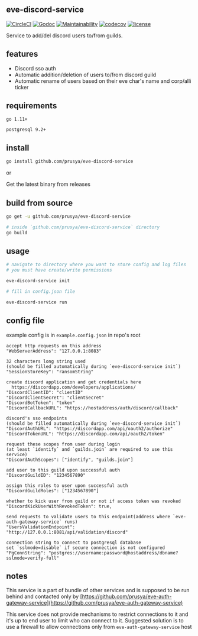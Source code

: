 eve-discord-service
---

[![CircleCI](https://circleci.com/gh/prusya/eve-discord-service.svg?style=shield)](https://circleci.com/gh/prusya/eve-discord-service) [![Godoc](http://img.shields.io/badge/godoc-reference-blue.svg?style=flat)](https://godoc.org/github.com/prusya/eve-discord-service) [![Maintainability](https://api.codeclimate.com/v1/badges/7f2f285d036b7196263c/maintainability)](https://codeclimate.com/github/prusya/eve-discord-service/maintainability) [![codecov](https://codecov.io/gh/prusya/eve-discord-service/branch/master/graph/badge.svg)](https://codecov.io/gh/prusya/eve-discord-service) [![license](http://img.shields.io/badge/license-MIT-blue.svg?style=flat)](https://raw.githubusercontent.com/prusya/eve-discord-service/master/LICENSE)

Service to add/del discord users to/from guilds.

## features

* Discord sso auth
* Automatic addition/deletion of users to/from discord guild
* Automatic rename of users based on their eve char's name and corp/alli ticker

## requirements
`go 1.11+`

`postgresql 9.2+`

## install

```bash
go install github.com/prusya/eve-discord-service
```

or

Get the latest binary from releases

## build from source

```bash
go get -u github.com/prusya/eve-discord-service

# inside `github.com/prusya/eve-discord-service` directory
go build
```

## usage

```bash
# navigate to directory where you want to store config and log files
# you must have create/write permissions

eve-discord-service init

# fill in config.json file

eve-discord-service run
```

## config file

example config is in `example.config.json` in repo's root
```
accept http requests on this address
"WebServerAddress": "127.0.0.1:8083"

32 characters long string used
(should be filled automatically during `eve-discord-service init`)
"SessionStoreKey": "ransomString"

create discord application and get credentials here
  https://discordapp.com/developers/applications/
"DiscordClientID": "clientID"
"DiscordClientSecret": "clientSecret"
"DiscordBotToken": "token"
"DiscordCallbackURL": "https://hostaddress/auth/discord/callback"

discord's sso endpoints
(should be filled automatically during `eve-discord-service init`)
"DiscordAuthURL": "https://discordapp.com/api/oauth2/authorize"
"DiscordTokenURL": "https://discordapp.com/api/oauth2/token"

request these scopes from user during login
(at least `identify` and `guilds.join` are required to use this service)
"DiscordAuthScopes": ["identify", "guilds.join"]
  
add user to this guild upon successful auth
"DiscordGuildID": "1234567890"

assign this roles to user upon successful auth
"DiscordGuildRoles": ["1234567890"]

whether to kick user from guild or not if access token was revoked
"DiscordKickUserWithRevokedToken": true,

send requests to validate users to this endpoint(address where `eve-auth-gateway-service` runs)
"UsersValidationEndpoint": "http://127.0.0.1:8081/api/validation/discord"

connection string to connect to postgresql database
set `sslmode=disable` if secure connection is not configured
"PgConnString": "postgres://username:password@hostaddress/dbname?sslmode=verify-full"
```

## notes

This service is a part of bundle of other services and is supposed to be run behind and contacted only by [https://github.com/prusya/eve-auth-gateway-service](https://github.com/prusya/eve-auth-gateway-service)

This service does not provide mechanisms to restrict connections to it and it's up to end user to limit who can connect to it. Suggested solution is to use a firewall to allow connections only from `eve-auth-gateway-service` host